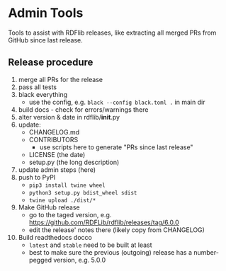 # Admin Tools

Tools to assist with RDFlib releases, like extracting all merged PRs from GitHub since last release.


## Release procedure

1. merge all PRs for the release
1. pass all tests
1. black everything 
   * use the config, e.g. `black --config black.toml .` in main dir
1. build docs - check for errors/warnings there
1. alter version & date in rdflib/__init__.py
1. update:
    * CHANGELOG.md
    * CONTRIBUTORS
       * use scripts here to generate "PRs since last release"
    * LICENSE (the date)
    * setup.py (the long description)
1. update admin steps (here)
1. push to PyPI
    * `pip3 install twine wheel`
    * `python3 setup.py bdist_wheel sdist`
    * `twine upload ./dist/*`
1. Make GitHub release
    * go to the taged version, e.g. https://github.com/RDFLib/rdflib/releases/tag/6.0.0
    * edit the release' notes there (likely copy from CHANGELOG)
1. Build readthedocs docco
    * `latest` and `stable` need to be built at least
    * best to make sure the previous (outgoing) release has a number-pegged version, e.g. 5.0.0
